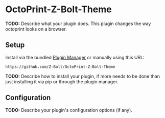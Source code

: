 # OctoPrint-Z-Bolt-Theme

**TODO:** Describe what your plugin does.
This plugin changes the way octoprint looks on a browser.

## Setup

Install via the bundled [Plugin Manager](https://github.com/foosel/OctoPrint/wiki/Plugin:-Plugin-Manager)
or manually using this URL:

    https://github.com/Z-Bolt/OctoPrint-Z-Bolt-Theme

**TODO:** Describe how to install your plugin, if more needs to be done than just installing it via pip or through
the plugin manager.

## Configuration

**TODO:** Describe your plugin's configuration options (if any).
